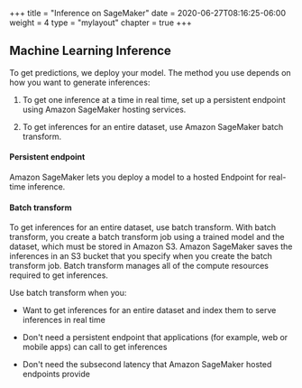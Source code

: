 +++
title = "Inference on SageMaker"
date = 2020-06-27T08:16:25-06:00
weight = 4
type = "mylayout"
chapter = true
+++

## Machine Learning Inference

To get predictions, we deploy your model. The method you use depends on how you want to generate inferences:

1. To get one inference at a time in real time, set up a persistent endpoint using Amazon SageMaker hosting services.

2. To get inferences for an entire dataset, use Amazon SageMaker batch transform.

#### Persistent endpoint
Amazon SageMaker lets you deploy a model to a hosted Endpoint for real-time inference.

#### Batch transform
To get inferences for an entire dataset, use batch transform. With batch transform, you create a batch transform job using a trained model and the dataset, which must be stored in Amazon S3. Amazon SageMaker saves the inferences in an S3 bucket that you specify when you create the batch transform job. Batch transform manages all of the compute resources required to get inferences.

Use batch transform when you:

* Want to get inferences for an entire dataset and index them to serve inferences in real time

* Don't need a persistent endpoint that applications (for example, web or mobile apps) can call to get inferences

* Don't need the subsecond latency that Amazon SageMaker hosted endpoints provide